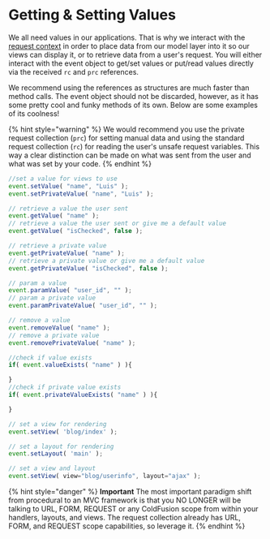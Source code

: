 # Getting & Setting Values

We all need values in our applications. That is why we interact with the [request context](../request-context.md) in order to place data from our model layer into it so our views can display it, or to retrieve data from a user's request. You will either interact with the event object to get/set values or put/read values directly via the received `rc` and `prc` references. 

We recommend using the references as structures are much faster than method calls. The event object should not be discarded, however, as it has some pretty cool and funky methods of its own. Below are some examples of its coolness!

{% hint style="warning" %}
We would recommend you use the private request collection \(`prc`\) for setting manual data and using the standard request collection \(`rc`\) for reading the user's unsafe request variables. This way a clear distinction can be made on what was sent from the user and what was set by your code.
{% endhint %}

```javascript
//set a value for views to use
event.setValue( "name", "Luis" );
event.setPrivateValue( "name", "Luis" );

// retrieve a value the user sent
event.getValue( "name" );
// retrieve a value the user sent or give me a default value
event.getValue( "isChecked", false );

// retrieve a private value
event.getPrivateValue( "name" );
// retrieve a private value or give me a default value
event.getPrivateValue( "isChecked", false );

// param a value
event.paramValue( "user_id", "" );
// param a private value
event.paramPrivateValue( "user_id", "" );

// remove a value
event.removeValue( "name" );
// remove a private value
event.removePrivateValue( "name" );

//check if value exists
if( event.valueExists( "name" ) ){

}
//check if private value exists
if( event.privateValueExists( "name" ) ){

}

// set a view for rendering
event.setView( 'blog/index' );

// set a layout for rendering
event.setLayout( 'main' );

// set a view and layout
event.setView( view="blog/userinfo", layout="ajax" );
```

{% hint style="danger" %}
**Important** The most important paradigm shift from procedural to an MVC framework is that you NO LONGER will be talking to URL, FORM, REQUEST or any ColdFusion scope from within your handlers, layouts, and views. The request collection already has URL, FORM, and REQUEST scope capabilities, so leverage it.
{% endhint %}


